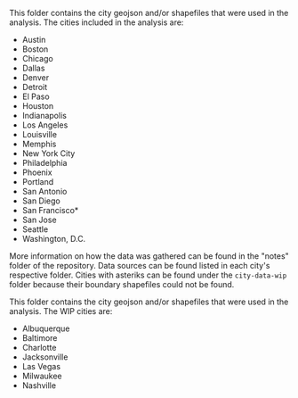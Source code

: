 This folder contains the city geojson and/or shapefiles that were used in the analysis. The cities included in the analysis are:

- Austin
- Boston
- Chicago
- Dallas
- Denver
- Detroit
- El Paso
- Houston
- Indianapolis
- Los Angeles
- Louisville
- Memphis
- New York City
- Philadelphia
- Phoenix
- Portland
- San Antonio
- San Diego
- San Francisco*
- San Jose
- Seattle
- Washington, D.C.

More information on how the data was gathered can be found in the "notes" folder of the repository. Data sources can be found listed in each city's respective folder. Cities with asteriks can be found under the `city-data-wip` folder because their boundary shapefiles could not be found. 


This folder contains the city geojson and/or shapefiles that were used in the analysis. The WIP cities are:
- Albuquerque
- Baltimore
- Charlotte
- Jacksonville
- Las Vegas
- Milwaukee
- Nashville 
